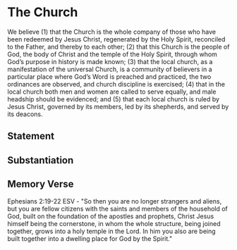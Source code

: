 # The Church
We believe (1) that the Church is the whole company of those who have been redeemed by Jesus Christ, regenerated by the Holy Spirit, reconciled to the Father, and thereby to each other; (2) that this Church is the people of God, the body of Christ and the temple of the Holy Spirit, through whom God’s purpose in history is made known; (3) that the local church, as a manifestation of the universal Church, is a community of believers in a particular place where God’s Word is preached and practiced, the two ordinances are observed, and church discipline is exercised; (4) that in the local church both men and women are called to serve equally, and male headship should be evidenced; and (5) that each local church is ruled by Jesus Christ, governed by its members, led by its shepherds, and served by its deacons.

## Statement

## Substantiation

## Memory Verse
Ephesians 2:19-22 ESV - "So then you are no longer strangers and aliens, but you are fellow citizens with the saints and members of the household of God, built on the foundation of the apostles and prophets, Christ Jesus himself being the cornerstone, in whom the whole structure, being joined together, grows into a holy temple in the Lord. In him you also are being built together into a dwelling place for God by the Spirit."